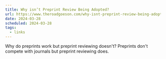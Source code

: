 ```yaml
---
title: Why isn’t Preprint Review Being Adopted?
url: https://www.theroadgoeson.com/why-isnt-preprint-review-being-adopted
date: 2024-03-28
scheduled: 2024-03-28
tags:
  - links
---
```


Why do preprints work but preprint reviewing doesn't? Preprints don't compete with journals but preprint reviewing does.
